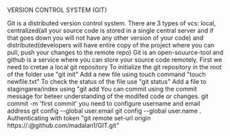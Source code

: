VERSION CONTROL SYSTEM (GIT)

Git is a distributed version control system.
There are 3 types of vcs: local, centralized(all your source code is stored in a single central server and if that goes down you will not have any other version of your code) and distributed(developers will have entire copy of the project where you can pull, push your changes to the remote repo)
Git is an open-souurce-tool and github is a service where you can store your source code remotely.
First we need to cretae a local git repository
To initialize the git repository in the root of the folder use "git init"
Add a new file using touch command "touch newfile.txt"
To check the status of the file use "git status"
Add a file to stagingarea/index using "git add <filename>
You can commit using the commit message for beteer understanding of the modifed code or changes. git commit -m 'first commit'
you need to configure username and email address 
git config --global user.email <mail-address>
git config --global user.name <username>.
Authenticating with token "git remote set-url origin https://<username>:<token>@github.com/madalan1/GIT.git"